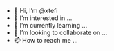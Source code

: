 - 👋 Hi, I’m @xtefi
- 👀 I’m interested in ...
- 🌱 I’m currently learning ...
- 💞️ I’m looking to collaborate on ...
- 📫 How to reach me ...

<!---
xtefi/xtefi is a ✨ special ✨ repository because its `README.md` (this file) appears on your GitHub profile.
You can click the Preview link to take a look at your changes.
--->
